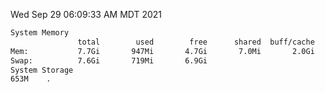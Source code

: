 Wed Sep 29 06:09:33 AM MDT 2021
```bash
System Memory
               total        used        free      shared  buff/cache   available
Mem:           7.7Gi       947Mi       4.7Gi       7.0Mi       2.0Gi       6.4Gi
Swap:          7.6Gi       719Mi       6.9Gi
System Storage
653M	.
```
